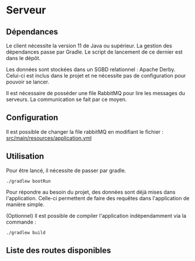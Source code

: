 # Serveur

## Dépendances

Le client nécessite la version 11 de Java ou supérieur.
La gestion des dépendances passe par Gradle. Le script de lancement de ce dernier est dans le dépôt.

Les données sont stockées dans un SGBD relationnel : Apache Derby. 
Celui-ci est inclus dans le projet et ne nécessite pas de configuration pour pouvoir se lancer.

Il est nécessaire de posséder une file RabbitMQ pour lire les messages du serveurs.
La communication se fait par ce moyen.

## Configuration

Il est possible de changer la file rabbitMQ en modifiant le fichier : [src/main/resources/application.yml](src/main/resources/application.yml)

## Utilisation

Pour être lancé, il nécessite de passer par gradle.

```./gradlew bootRun```

Pour répondre au besoin du projet, des données sont déjà mises dans l'application. 
Celle-ci permettent de faire des requêtes dans l'application de manière simple.

(Optionnel)
Il est possible de compiler l'application indépendamment via la commande :

    ./gradlew build


## Liste des routes disponibles